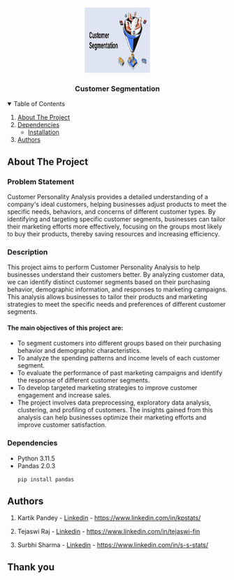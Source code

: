 <!-- PROJECT LOGO -->
<br />
<p align="center">
  <a href="https://github.com/kp-stats/Credit-Risk-ML-Project/">
    <img src="cust_seg.jfif" alt="Logo" width="150" height="150">
  </a>

  <h3 align="center">Customer Segmentation</h3>

  <p align="center">
    
<!-- TABLE OF CONTENTS -->
<details open="open">
  <summary>Table of Contents</summary>
  <ol>
    <li>
      <a href="#about-the-project">About The Project</a>
    </li>
    <li>
      <a href="#dependencies">Dependencies</a>
      <ul>
        <li><a href="#installation">Installation</a></li>
      </ul>
    </li>
    <li><a href="#authors">Authors</a></li>
  </ol>
</details>

<!-- ABOUT THE PROJECT -->
## About The Project
<h3> Problem Statement</h3> 
<p>Customer Personality Analysis provides a detailed understanding of a company's ideal customers, helping businesses adjust products to meet the specific needs, behaviors, and concerns of different customer types. By identifying and targeting specific customer segments, businesses can tailor their marketing efforts more effectively, focusing on the groups most likely to buy their products, thereby saving resources and increasing efficiency.</p>
<h3> Description</h3> 
<p>
This project aims to perform Customer Personality Analysis to help businesses understand their customers better. By analyzing customer data, we can identify distinct customer segments based on their purchasing behavior, demographic information, and responses to marketing campaigns. This analysis allows businesses to tailor their products and marketing strategies to meet the specific needs and preferences of different customer segments.</p>

<p><h4>The main objectives of this project are:</h4>
<ul><li>To segment customers into different groups based on their purchasing behavior and demographic characteristics.</li>
<li>To analyze the spending patterns and income levels of each customer segment.</li>
<li>To evaluate the performance of past marketing campaigns and identify the response of different customer segments.</li>
<li>To develop targeted marketing strategies to improve customer engagement and increase sales.</li>
<li>The project involves data preprocessing, exploratory data analysis, clustering, and profiling of customers. The insights gained from this analysis can help businesses optimize their marketing efforts and improve customer satisfaction.</li></ul></p>

### Dependencies
* Python 3.11.5
* Pandas 2.0.3
  ```sh
  pip install pandas
  ```
<!-- Authors -->
## Authors

1) Kartik Pandey - [Linkedin](https://www.linkedin.com/in/kpstats/) - https://www.linkedin.com/in/kpstats/

2) Tejaswi Raj - [Linkedin](https://www.linkedin.com/in/tejaswi-fin) - https://www.linkedin.com/in/tejaswi-fin

3) Surbhi Sharma - [Linkedin](https://www.linkedin.com/in/s-s-stats/) - https://www.linkedin.com/in/s-s-stats/

## Thank you

